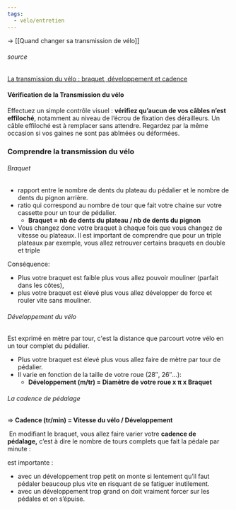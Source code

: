 ```yaml
---
tags:
  - vélo/entretien
---
```

-> [[Quand changer sa transmission de vélo]]

###### source
[La transmission du vélo : braquet, développement et cadence](https://enrouelibre.fr/transmission-du-velo-braquet-developpement/)



#### Vérification de la Transmission du vélo
Effectuez un simple contrôle visuel : **vérifiez qu’aucun de vos câbles n’est effiloché**, notamment au niveau de l’écrou de fixation des dérailleurs. Un câble effiloché est à remplacer sans attendre. Regardez par la même occasion si vos gaines ne sont pas abîmées ou déformées.

### Comprendre la transmission du vélo

###### Braquet 
- rapport entre le nombre de dents du plateau du pédalier et le nombre de dents du pignon arrière.
- ratio qui correspond au nombre de tour que fait votre chaine sur votre cassette pour un tour de pédalier.
	- **Braquet =** **nb de dents du plateau / nb de dents du pignon**
- Vous changez donc votre braquet à chaque fois que vous changez de vitesse ou plateaux. Il est important de comprendre que pour un triple plateaux par exemple, vous allez retrouver certains braquets en double et triple

Conséquence:
- Plus votre braquet est faible plus vous allez pouvoir mouliner (parfait dans les côtes), 
- plus votre braquet est élevé plus vous allez développer de force et rouler vite sans mouliner.


###### Développement du vélo
Est exprimé en mètre par tour, c'est la distance que parcourt votre vélo en un tour complet du pédalier. 
- Plus votre braquet est élevé plus vous allez faire de mètre par tour de pédalier. 
- Il varie en fonction de la taille de votre roue (28″, 26″…):
	- **Développement (m/tr) = Diamètre de votre roue x π x Braquet**


###### La cadence de pédalage 
=> **Cadence (tr/min) = Vitesse du vélo / Développement**

 En modifiant le braquet, vous allez faire varier votre **cadence de pédalage,** c’est à dire le nombre de tours complets que fait la pédale par minute :

est importante :
- avec un développement trop petit on monte si lentement qu’il faut pédaler beaucoup plus vite en risquant de se fatiguer inutilement.
- avec un développement trop grand on doit vraiment forcer sur les pédales et on s’épuise.